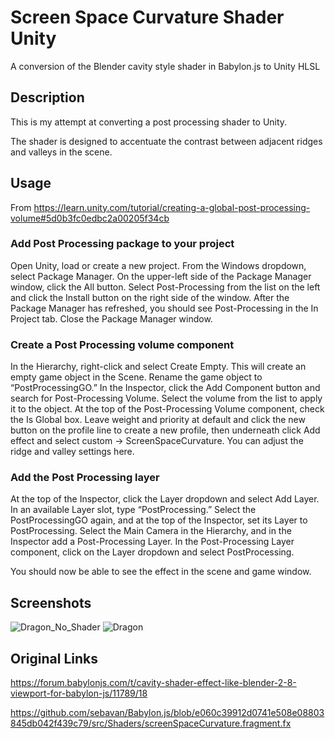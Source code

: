 # Screen Space Curvature Shader Unity
A conversion of the Blender cavity style shader in Babylon.js to Unity HLSL

## Description
This is my attempt at converting a post processing shader to Unity. 

The shader is designed to accentuate the contrast between adjacent ridges and valleys in the scene.

## Usage

From https://learn.unity.com/tutorial/creating-a-global-post-processing-volume#5d0b3fc0edbc2a00205f34cb

### Add Post Processing package to your project

Open Unity, load or create a new project.
From the Windows dropdown, select Package Manager.
On the upper-left side of the Package Manager window, click the All button.
Select Post-Processing from the list on the left and click the Install button on the right side of the window.
After the Package Manager has refreshed, you should see Post-Processing in the In Project tab. Close the Package Manager window.

### Create a Post Processing volume component

In the Hierarchy, right-click and select Create Empty. This will create an empty game object in the Scene.
Rename the game object to “PostProcessingGO.”
In the Inspector, click the Add Component button and search for Post-Processing Volume. Select the volume from the list to apply it to the object.
At the top of the Post-Processing Volume component, check the Is Global box.
Leave weight and priority at default and click the new button on the profile line to create a new profile, then underneath click Add effect and select custom -> ScreenSpaceCurvature. You can adjust the ridge and valley settings here.

### Add the Post Processing layer

At the top of the Inspector, click the Layer dropdown and select Add Layer.
In an available Layer slot, type “PostProcessing.”
Select the PostProcessingGO again, and at the top of the Inspector, set its Layer to PostProcessing.
Select the Main Camera in the Hierarchy, and in the Inspector add a Post-Processing Layer.
In the Post-Processing Layer component, click on the Layer dropdown and select PostProcessing.

You should now be able to see the effect in the scene and game window.

## Screenshots

![Dragon_No_Shader](../3e9814b544eb941f51a331e6999c82ee5d958c95/dragon_no_shader.jpg?raw=true)
![Dragon](../3e9814b544eb941f51a331e6999c82ee5d958c95/dragon.jpg?raw=true)

## Original Links
https://forum.babylonjs.com/t/cavity-shader-effect-like-blender-2-8-viewport-for-babylon-js/11789/18

https://github.com/sebavan/Babylon.js/blob/e060c39912d0741e508e08803845db042f439c79/src/Shaders/screenSpaceCurvature.fragment.fx
